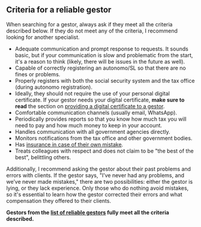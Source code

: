 ## Criteria for a reliable gestor

When searching for a gestor, always ask if they meet all the criteria described below. If they do not meet any of the
criteria, I recommend looking for another specialist.

- Adequate communication and prompt response to requests. It sounds basic, but if your communication is slow and
  problematic from the start, it's a reason to think (likely, there will be issues in the future as well).
- Capable of correctly registering an autonomo/SL so that there are no fines or problems.
- Properly registers with both the social security system and the tax office (during autonomo registration).
- Ideally, they should not require the use of your personal digital certificate. If your gestor needs your digital
  certificate, **make sure to read** the section
  on [providing a digital certificate to a gestor](#providing-a-digital-certificate-to-the-gestor).
- Comfortable communication channels (usually email, WhatsApp).
- Periodically provides reports so that you know how much tax you will need to pay and how much money to keep in your
  account.
- Handles communication with all government agencies directly.
- Monitors notifications from the tax office and other government bodies.
- Has [insurance in case of their own mistake](#gestors-liability).
- Treats colleagues with respect and does not claim to be "the best of the best", belittling others.

Additionally, I recommend asking the gestor about their past problems and errors with clients. If the gestor says, "I’ve
never had any problems, and we’ve never made mistakes," there are two possibilities: either the gestor is lying, or they
lack experience. Only those who do nothing avoid mistakes, so it's essential to learn how the gestor corrected their
errors and what compensation they offered to their clients.

**Gestors from the [list of reliable gestors](#reliable-gestors) fully meet all the criteria described.**
